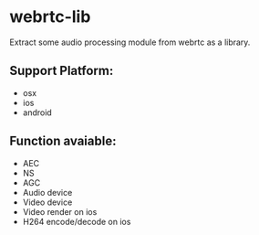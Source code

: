 # webrtc-lib  
Extract some audio processing module from webrtc as a library.  
## Support Platform:  
- osx  
- ios  
- android  
## Function avaiable:  
- AEC  
- NS  
- AGC  
- Audio device  
- Video device  
- Video render on ios  
- H264 encode/decode on ios  

